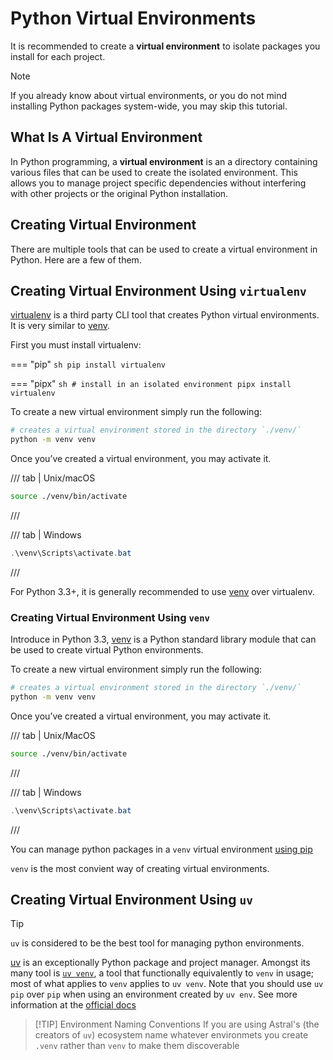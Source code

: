 # Python Virtual Environments

It is recommended to create a **virtual environment** to isolate packages you install for each project.

> [!NOTE]
> If you already know about virtual environments, or you do not mind installing Python packages system-wide, you may skip this tutorial.

## What Is A Virtual Environment

In Python programming, a **virtual environment** is an a directory containing various files that can be used to create the isolated environment. This allows you to manage project specific dependencies without interfering with other projects or the original Python installation.

## Creating Virtual Environment

There are multiple tools that can be used to create a virtual environment in Python. Here are a few of them.

## Creating Virtual Environment Using `virtualenv`

[virtualenv](https://github.com/pypa/virtualenv) is a third party CLI tool that creates
Python virtual environments. It is very similar to [venv](#creating-virtual-environment-using-venv).

First you must install virtualenv:

=== "pip"
    ```sh
    pip install virtualenv
    ```

=== "pipx"
    ```sh
    # install in an isolated environment
    pipx install virtualenv
    ```

To create a new virtual environment simply run the following:

```sh
# creates a virtual environment stored in the directory `./venv/`
python -m venv venv
```

Once you’ve created a virtual environment, you may activate it.

/// tab | Unix/macOS

```bash
source ./venv/bin/activate
```

///

/// tab | Windows

```powershell
.\venv\Scripts\activate.bat
```

///

For Python 3.3+, it is generally recommended to use [venv](#creating-virtual-environment-using-venv)
over virtualenv.

### Creating Virtual Environment Using `venv`

Introduce in Python 3.3, [venv](https://docs.python.org/3/library/venv.html) is a
Python standard library module that can be used to create virtual Python environments. 

To create a new virtual environment simply run the following:

```sh
# creates a virtual environment stored in the directory `./venv/`
python -m venv venv
```

Once you’ve created a virtual environment, you may activate it.

/// tab | Unix/MacOS

```sh
source ./venv/bin/activate
```

///

/// tab | Windows

```powershell
.\venv\Scripts\activate.bat
```

///

You can manage python packages in a `venv` virtual environment [using pip](https://docs.python.org/3/tutorial/venv.html#managing-packages-with-pip)

`venv` is the most convient way of creating virtual environments.

## Creating Virtual Environment Using `uv`

> [!TIP]
> `uv` is considered to be the best tool
> for managing python environments.

[uv](https://docs.astral.sh/uv/) is an exceptionally Python package and project manager.
Amongst its many tool is [`uv venv`](https://docs.astral.sh/uv/pip/environments/),
a tool that functionally equivalently to `venv` in usage; most of what applies to `venv`
applies to `uv venv`. Note that you should use `uv pip` over `pip` when
using an environment created by `uv env`. See more information at the
[official docs](https://docs.astral.sh/uv/pip/environments)

> [!TIP] Environment Naming Conventions
> If you are using Astral's (the creators of `uv`) ecosystem
> name whatever environmets you create `.venv` rather than `venv`
> to make them discoverable
